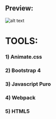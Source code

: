 ## Preview:
![alt text](https://github.com/PablofernandezTech/github-client-app/blob/master/docs/github-client.jpg "Preview")


# TOOLS:
### 1) Animate.css
### 2) Bootstrap 4
### 3) Javascript Puro
### 4) Webpack
### 5) HTML5
